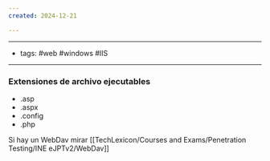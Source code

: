 ```yaml
---
created: 2024-12-21

---
```

-----------
- tags: #web #windows #IIS
--------

### Extensiones de archivo ejecutables
- .asp
- .aspx
- .config
- .php


Si hay un WebDav mirar [[TechLexicon/Courses and Exams/Penetration Testing/INE eJPTv2/WebDav]]